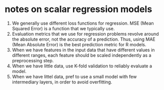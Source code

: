 # notes on scalar regression models

1. We generally use different loss functions for regression. MSE (Mean Squared Error) is a function that we typically use.
2. Evaluation metrics that we use for regression problems revolve around the absolute error, not the accuracy of a prediction. Thus, using MAE (Mean Absolute Error) is the best prediction metric for R models.
3. When we have features in the input data that have different values in different ranges, each feature should be scaled independently as a preprocessing step.
4. When we have little data, use K-fold validation to reliably evaluate a model.
5. When we have littel data, pref to use a small model with few intermediary layers, in order to avoid overfitting.
